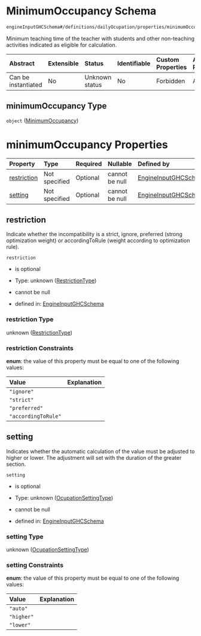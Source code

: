 # MinimumOccupancy Schema

```txt
engineInputGHCSchema#/definitions/dailyOcupation/properties/minimumOccupancy
```

Minimum teaching time of the teacher with students and other non-teaching activities indicated as eligible for calculation.

| Abstract            | Extensible | Status         | Identifiable | Custom Properties | Additional Properties | Access Restrictions | Defined In                                                        |
| :------------------ | :--------- | :------------- | :----------- | :---------------- | :-------------------- | :------------------ | :---------------------------------------------------------------- |
| Can be instantiated | No         | Unknown status | No           | Forbidden         | Allowed               | none                | [ghc.schema.json*](../out/ghc.schema.json "open original schema") |

## minimumOccupancy Type

`object` ([MinimumOccupancy](ghc-definitions-dailyocupation-properties-minimumoccupancy.md))

# minimumOccupancy Properties

| Property                    | Type          | Required | Nullable       | Defined by                                                                                                                                                        |
| :-------------------------- | :------------ | :------- | :------------- | :---------------------------------------------------------------------------------------------------------------------------------------------------------------- |
| [restriction](#restriction) | Not specified | Optional | cannot be null | [EngineInputGHCSchema](ghc-definitions-restrictiontype.md "engineInputGHCSchema#/definitions/dailyOcupation/properties/minimumOccupancy/properties/restriction")  |
| [setting](#setting)         | Not specified | Optional | cannot be null | [EngineInputGHCSchema](ghc-definitions-ocupationsettingtype.md "engineInputGHCSchema#/definitions/dailyOcupation/properties/minimumOccupancy/properties/setting") |

## restriction

Indicate whether the incompatibility is a strict, ignore, preferred (strong optimization weight) or accordingToRule (weight according to optimization rule).

`restriction`

*   is optional

*   Type: unknown ([RestrictionType](ghc-definitions-restrictiontype.md))

*   cannot be null

*   defined in: [EngineInputGHCSchema](ghc-definitions-restrictiontype.md "engineInputGHCSchema#/definitions/dailyOcupation/properties/minimumOccupancy/properties/restriction")

### restriction Type

unknown ([RestrictionType](ghc-definitions-restrictiontype.md))

### restriction Constraints

**enum**: the value of this property must be equal to one of the following values:

| Value               | Explanation |
| :------------------ | :---------- |
| `"ignore"`          |             |
| `"strict"`          |             |
| `"preferred"`       |             |
| `"accordingToRule"` |             |

## setting

Indicates whether the automatic calculation of the value must be adjusted to higher or lower. The adjustment will set with the duration of the greater section.

`setting`

*   is optional

*   Type: unknown ([OcupationSettingType](ghc-definitions-ocupationsettingtype.md))

*   cannot be null

*   defined in: [EngineInputGHCSchema](ghc-definitions-ocupationsettingtype.md "engineInputGHCSchema#/definitions/dailyOcupation/properties/minimumOccupancy/properties/setting")

### setting Type

unknown ([OcupationSettingType](ghc-definitions-ocupationsettingtype.md))

### setting Constraints

**enum**: the value of this property must be equal to one of the following values:

| Value      | Explanation |
| :--------- | :---------- |
| `"auto"`   |             |
| `"higher"` |             |
| `"lower"`  |             |
